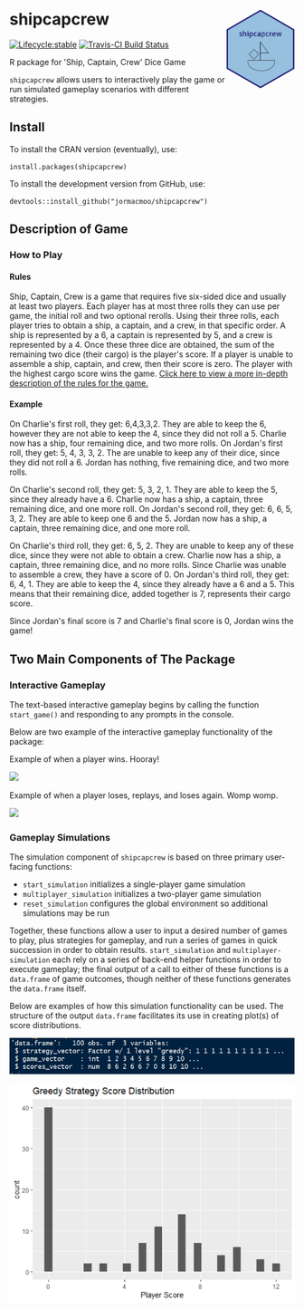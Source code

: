 # shipcapcrew <img src='hexsticker.png' align="right" height="139" /></a>

  <!-- badges: start -->
  [![Lifecycle:stable](https://img.shields.io/badge/lifecycle-stable-green.svg)](https://www.tidyverse.org/lifecycle/#experimental)
  [![Travis-CI Build Status](https://travis-ci.org/jormacmoo/shipcapcrew.svg?branch=master)](https://travis-ci.org/jormacmoo/shipcapcrew)
  <!-- badges: end -->
  
R package for 'Ship, Captain, Crew' Dice Game

`shipcapcrew` allows users to interactively play the game or run simulated gameplay scenarios with different strategies.

## Install

To install the CRAN version (eventually), use: 

```{r}
install.packages(shipcapcrew)
```

To install the development version from GitHub, use:

```{r}
devtools::install_github("jormacmoo/shipcapcrew")
```

## Description of Game

### How to Play

#### Rules

Ship, Captain, Crew is a game that requires five six-sided dice and usually at least two players. Each player has at most three rolls they can use per game, the initial roll and two optional rerolls. Using their three rolls, each player tries to obtain a ship, a captain, and a crew, in that specific order. A ship is represented by a 6, a captain is represented by 5, and a crew is represented by a 4. Once these three dice are obtained, the sum of the remaining two dice (their cargo) is the player's score. If a player is unable to assemble a ship, captain, and crew, then their score is zero. The player with the highest cargo score wins the game. [Click here to view a more in-depth description of the rules for the game.](https://www.dicegamedepot.com/ship-captain-and-crew-dice-game-rules/)

#### Example

On Charlie's first roll, they get: 6,4,3,3,2. They are able to keep the 6, however they are not able to keep the 4, since they did not roll a 5. Charlie now has a ship, four remaining dice, and two more rolls. On Jordan's first roll, they get: 5, 4, 3, 3, 2. The are unable to keep any of their dice, since they did not roll a 6. Jordan has nothing, five remaining dice, and two more rolls.

On Charlie's second roll, they get: 5, 3, 2, 1. They are able to keep the 5, since they already have a 6. Charlie now has a ship, a captain, three remaining dice, and one more roll. On Jordan's second roll, they get: 6, 6, 5, 3, 2. They are able to keep one 6 and the 5. Jordan now has a ship, a captain, three remaining dice, and one more roll.

On Charlie's third roll, they get: 6, 5, 2. They are unable to keep any of these dice, since they were not able to obtain a crew. Charlie now has a ship, a captain, three remaining dice, and no more rolls. Since Charlie was unable to assemble a crew, they have a score of 0. On Jordan's third roll, they get: 6, 4, 1. They are able to keep the 4, since they already have a 6 and a 5. This means that their remaining dice, added together is 7, represents their cargo score. 

Since Jordan's final score is 7 and Charlie's final score is 0, Jordan wins the game!

## Two Main Components of The Package

### Interactive Gameplay

The text-based interactive gameplay begins by calling the function `start_game()` and responding to any prompts in the console.

Below are two example of the interactive gameplay functionality of the package: 

Example of when a player wins. Hooray!

![](winning_game.gif)

Example of when a player loses, replays, and loses again. Womp womp.

![](losing_game.gif)

### Gameplay Simulations

The simulation component of `shipcapcrew` is based on three primary user-facing functions:

* `start_simulation` initializes a single-player game simulation
* `multiplayer_simulation` initializes a two-player game simulation
* `reset_simulation` configures the global environment so additional simulations may be run

Together, these functions allow a user to input a desired number of games to play, plus strategies for gameplay, and run a series of games in quick succession in order to obtain results. `start_simulation` and `multiplayer-simulation` each rely on a series of back-end helper functions in order to execute gameplay; the final output of a call to either of these functions is a `data.frame` of game outcomes, though neither of these functions generates the `data.frame` itself. 

Below are examples of how this simulation functionality can be used. The structure of the output `data.frame` facilitates its use in creating plot(s) of score distributions. 

![](strgamecard.png)

![](greedyhist.png)

